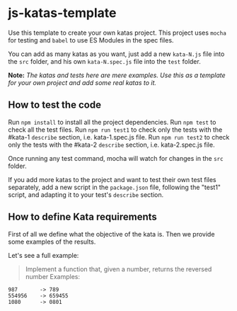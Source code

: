 # js-katas-template

Use this template to create your own katas project.
This project uses `mocha` for testing and `babel` to use ES Modules in the spec files.

You can add as many katas as you want, just add a new `kata-N.js` file into the `src` folder, and his own `kata-N.spec.js` file into the `test` folder.

**Note:** *The katas and tests here are mere examples. Use this as a template for your own project and add some real katas to it.*

## How to test the code

Run `npm install` to install all the project dependencies.
Run `npm test` to check all the test files.
Run `npm run test1` to check only the tests with the #kata-1 `describe` section, i.e. kata-1.spec.js file.
Run `npm run test2` to check only the tests with the #kata-2 `describe` section, i.e. kata-2.spec.js file.

Once running any test command, mocha will watch for changes in the `src` folder.

If you add more katas to the project and want to test their own test files separately, add a new script in the `package.json` file, following the "test1" script, and adapting it to your test's `describe` section.

## How to define Kata requirements

First of all we define what the objective of the kata is.
Then we provide some examples of the results.

Let's see a full example:

> Implement a function that, given a number, returns the reversed number
> Examples:

    987       -> 789
    554956    -> 659455
    1080      -> 0801
